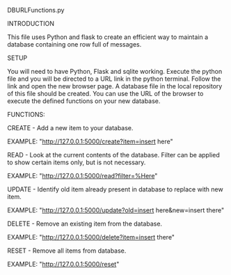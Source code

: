 DBURLFunctions.py

INTRODUCTION

This file uses Python and flask to create an efficient way 
to maintain a database containing one row full of messages.

SETUP

You will need to have Python, Flask and sqlite working.
Execute the python file and you will be directed to a URL
link in the python terminal. Follow the link and open the
new browser page. A database file in the local repository
of this file should be created.
You can use the URL of the browser to execute the defined
functions on your new database.

FUNCTIONS:

CREATE - Add a new item to your database.

EXAMPLE: "http://127.0.0.1:5000/create?item=insert here"

READ - Look at the current contents of the database.
 Filter can be applied to show certain items only, but
 is not necessary.
 
EXAMPLE: "http://127.0.0.1:5000/read?filter=%Here"

UPDATE - Identify old item already present in database
  to replace with new item.
  
EXAMPLE: "http://127.0.0.1:5000/update?old=insert here&new=insert there"

DELETE - Remove an existing item from the database.

EXAMPLE: "http://127.0.0.1:5000/delete?item=insert there"

RESET - Remove all items from database.

EXAMPLE: "http://127.0.0.1:5000/reset"
    
